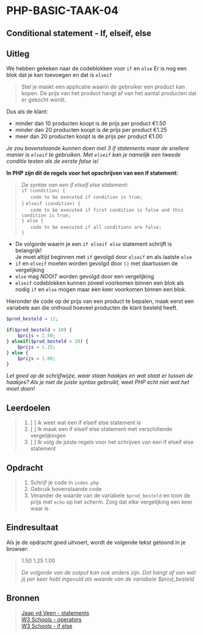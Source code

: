 # PHP-BASIC-TAAK-04
## Conditional statement - If, elseif, else
## Uitleg
We hebben gekeken naar de codeblokken voor `if` en `else` Er is nog een blok dat je kan toevoegen en dat is `elseif`
>
>Stel je maakt een applicatie waarin de gebruiker een product kan kopen. De prijs van het product hangt af van het aantal producten dat er gekocht wordt.
>
Dus als de klant: 
* minder dan 10 producten koopt is de prijs per product €1.50 
* minder dan 20 producten koopt is de prijs per product €1.25
* meer dan 20 producten koopt is de prijs per product €1.00
>
_Je zou bovenstaande kunnen doen met 3 if statements maar de snellere manier is `elseif` te gebruiken. Met `elseif` kan je namelijk een tweede conditie testen als de eerste false is!_

**In PHP zijn dit de regels voor het opschrijven van een if statement:**  
>_De syntax van een if elseif else statement:_  
>`if (condition) {`  
>&nbsp;&nbsp;&nbsp;&nbsp;&nbsp;&nbsp;`code to be executed if condition is true;`  
>`}`
>`elseif (condition) {`  
>&nbsp;&nbsp;&nbsp;&nbsp;&nbsp;&nbsp;`code to be executed if first condition is false and this condition is true;`  
>`} else {`  
>&nbsp;&nbsp;&nbsp;&nbsp;&nbsp;&nbsp;`code to be executed if all conditions are false;`  
>`}`

* De volgorde waarin je een `if elseif else` statement schrijft is belangrijk!   
Je moet altijd beginnen met `if` gevolgd door `elseif` en als laatste `else`
* `if` en `elseif` moeten worden gevolgd door `()` met daartussen de vergelijking
* `else` mag _NOOIT_ worden gevolgd door een vergelijking
* `elseif` codeblokken kunnen zoveel voorkomen binnen een blok als nodig `if` en `else` mogen maar èèn keer voorkomen binnen een blok.
>
Hieronder de code op de prijs van een product te bepalen, maak eerst een variabele aan die onthoud hoeveel producten de klant besteld heeft.
```php
$prod_besteld = 12;

if($prod_besteld < 10) {
    $prijs = 1.50;
} elseif($prod_besteld < 20) {
    $prijs = 1.25;
} else {
    $prijs = 1.00;
}
```
_Let goed op de schrijfwijze, waar staan haakjes en wat staat er tussen de haakjes? Als je niet de juiste syntax gebruikt, weet PHP echt niet wat het moet doen!_

## Leerdoelen
>1. [ ] ik weet wat een if elseif else statement is
>2. [ ] Ik maak een if elseif else statement met verschillende vergelijkingen
>3. [ ] Ik volg de juiste regels voor het schrijven van een if elseif else statement

## Opdracht

>1. Schrijf je code in `index.php`
>2. Gebruik bovenstaande code
>3. Verander de waarde van de variabele `$prod_besteld` en toon de prijs met `echo` op het scherm. Zorg dat elke vergelijking een keer waar is

## Eindresultaat
Als je de opdracht goed uitvoert, wordt de volgende tekst getoond in je browser: 
>1.50
>1.25
>1.00  
>  
>_De volgorde van de output kan ook anders zijn. Dat hangt af van wat jij per keer hebt ingevuld als waarde van de variabele $prod_besteld_

## Bronnen
>[Jaap vd Veen - statements](https://phpbasis.jaapvdveen.nl/basiscursus-php/les-2-inleiding-statements/)  
>[W3 Schools - operators](https://www.w3schools.com/php/php_operators.asp)  
>[W3 Schools - if else](https://www.w3schools.com/php/php_if_else.asp)


<!--- ------------ DIT COMMENTAAR LATEN STAAN AUB ------------
------------------ ------------------------------ ------------
------------------ eagle ref:20110759
------------------ ------------------------------ ------------
------------------ DIT COMMENTAAR LATEN STAAN AUB -------- -->

